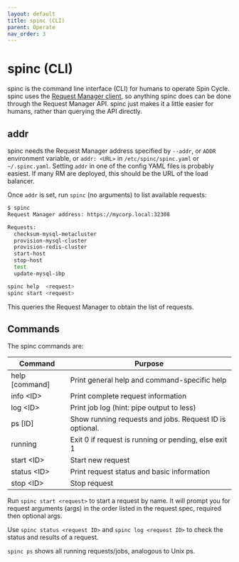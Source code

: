 ```yaml
---
layout: default
title: spinc (CLI)
parent: Operate
nav_order: 3
---
```


# spinc (CLI)

spinc is the command line interface (CLI) for humans to operate Spin Cycle. spinc uses the [Request Manager client](https://godoc.org/github.com/square/spincycle/request-manager#Client), so anything spinc does can be done through the Request Manager API. spinc just makes it a little easier for humans, rather than querying the API directly.

## addr

spinc needs the Request Manager address specified by `--addr`, or `ADDR` environment variable, or `addr: <URL>` in `/etc/spinc/spinc.yaml` or `~/.spinc.yaml`. Setting `addr` in one of the config YAML files is probably easiest. If many RM are deployed, this should be the URL of the load balancer.

Once `addr` is set, run `spinc` (no arguments) to list available requests:

```sh
$ spinc
Request Manager address: https://mycorp.local:32308

Requests:
  checksum-mysql-metacluster
  provision-mysql-cluster
  provision-redis-cluster
  start-host
  stop-host
  test
  update-mysql-ibp

spinc help  <request>
spinc start <request>
```

This queries the Request Manager to obtain the list of requests.

## Commands

The spinc commands are:

| Command | Purpose | 
| ------- | -------- |
| help [command] | Print general help and command-specific help |
| info \<ID\>      | Print complete request information |
| log \<ID\>       | Print job log (hint: pipe output to less) |
| ps \[ID\]        | Show running requests and jobs. Request ID is optional. |
| running        | Exit 0 if request is running or pending, else exit 1 |
| start \<ID\>     | Start new request |
| status \<ID\>    | Print request status and basic information |
| stop \<ID\>      | Stop request |

Run `spinc start <request>` to start a request by name. It will prompt you for request arguments (args) in the order listed in the request spec, required then optional args.

Use `spinc status <request ID>` and `spinc log <request ID>` to check the status and results of a request.

`spinc ps` shows all running requests/jobs, analogous to Unix ps.
